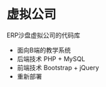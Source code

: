 虚拟公司
==============

ERP沙盘虚拟公司的代码库

- 面向B端的教学系统
- 后端技术 PHP + MySQL
- 前端技术 Bootstrap + jQuery
- 重新部署

